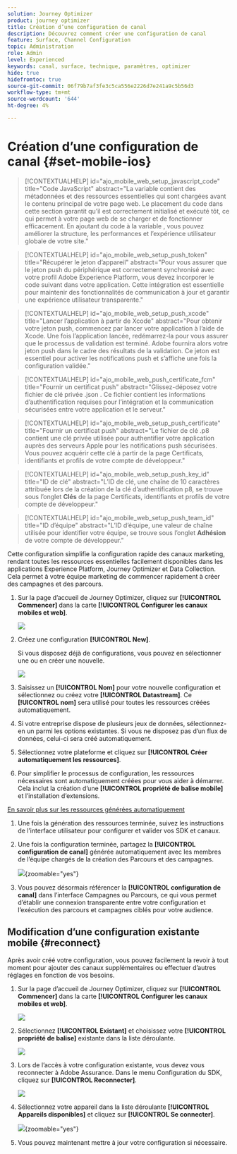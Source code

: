```yaml
---
solution: Journey Optimizer
product: journey optimizer
title: Création d’une configuration de canal
description: Découvrez comment créer une configuration de canal
feature: Surface, Channel Configuration
topic: Administration
role: Admin
level: Experienced
keywords: canal, surface, technique, paramètres, optimizer
hide: true
hidefromtoc: true
source-git-commit: 06f79b7af3fe3c5ca556e2226d7e241a9c5b56d3
workflow-type: tm+mt
source-wordcount: '644'
ht-degree: 4%

---
```


# Création d’une configuration de canal {#set-mobile-ios}

>[!CONTEXTUALHELP]
>id="ajo_mobile_web_setup_javascript_code"
>title="Code JavaScript"
>abstract="La variable <head><meta http-equiv="Content-Type" content="text/html; charset=UTF-16"> contient des métadonnées et des ressources essentielles qui sont chargées avant le contenu principal de votre page web. Le placement du code dans cette section garantit qu’il est correctement initialisé et exécuté tôt, ce qui permet à votre page web de se charger et de fonctionner efficacement. En ajoutant du code à la variable <head><meta http-equiv="Content-Type" content="text/html; charset=UTF-16"> , vous pouvez améliorer la structure, les performances et l’expérience utilisateur globale de votre site."

>[!CONTEXTUALHELP]
>id="ajo_mobile_web_setup_push_token"
>title="Récupérer le jeton d’appareil"
>abstract="Pour vous assurer que le jeton push du périphérique est correctement synchronisé avec votre profil Adobe Experience Platform, vous devez incorporer le code suivant dans votre application. Cette intégration est essentielle pour maintenir des fonctionnalités de communication à jour et garantir une expérience utilisateur transparente."

>[!CONTEXTUALHELP]
>id="ajo_mobile_web_setup_push_xcode"
>title="Lancer l’application à partir de Xcode"
>abstract="Pour obtenir votre jeton push, commencez par lancer votre application à l’aide de Xcode. Une fois l’application lancée, redémarrez-la pour vous assurer que le processus de validation est terminé. Adobe fournira alors votre jeton push dans le cadre des résultats de la validation. Ce jeton est essentiel pour activer les notifications push et s’affiche une fois la configuration validée."

>[!CONTEXTUALHELP]
>id="ajo_mobile_web_push_certificate_fcm"
>title="Fournir un certificat push"
>abstract="Glissez-déposez votre fichier de clé privée .json . Ce fichier contient les informations d’authentification requises pour l’intégration et la communication sécurisées entre votre application et le serveur."

>[!CONTEXTUALHELP]
>id="ajo_mobile_web_setup_push_certificate"
>title="Fournir un certificat push"
>abstract="Le fichier de clé .p8 contient une clé privée utilisée pour authentifier votre application auprès des serveurs Apple pour les notifications push sécurisées. Vous pouvez acquérir cette clé à partir de la page Certificats, identifiants et profils de votre compte de développeur."

>[!CONTEXTUALHELP]
>id="ajo_mobile_web_setup_push_key_id"
>title="ID de clé"
>abstract="L’ID de clé, une chaîne de 10 caractères attribuée lors de la création de la clé d’authentification p8, se trouve sous l’onglet **Clés** de la page Certificats, identifiants et profils de votre compte de développeur."

>[!CONTEXTUALHELP]
>id="ajo_mobile_web_setup_push_team_id"
>title="ID d’équipe"
>abstract="L’ID d’équipe, une valeur de chaîne utilisée pour identifier votre équipe, se trouve sous l’onglet **Adhésion** de votre compte de développeur."

Cette configuration simplifie la configuration rapide des canaux marketing, rendant toutes les ressources essentielles facilement disponibles dans les applications Experience Platform, Journey Optimizer et Data Collection. Cela permet à votre équipe marketing de commencer rapidement à créer des campagnes et des parcours.

1. Sur la page d’accueil de Journey Optimizer, cliquez sur **[!UICONTROL Commencer]** dans la carte **[!UICONTROL Configurer les canaux mobiles et web]**.

   ![](assets/guided-setup-config-1.png)

1. Créez une configuration **[!UICONTROL New]**.

   Si vous disposez déjà de configurations, vous pouvez en sélectionner une ou en créer une nouvelle.

   ![](assets/guided-setup-config-2.png)

1. Saisissez un **[!UICONTROL Nom]** pour votre nouvelle configuration et sélectionnez ou créez votre **[!UICONTROL Datastream]**. Ce **[!UICONTROL nom]** sera utilisé pour toutes les ressources créées automatiquement.

1. Si votre entreprise dispose de plusieurs jeux de données, sélectionnez-en un parmi les options existantes. Si vous ne disposez pas d’un flux de données, celui-ci sera créé automatiquement.

1. Sélectionnez votre plateforme et cliquez sur **[!UICONTROL Créer automatiquement les ressources]**.

1. Pour simplifier le processus de configuration, les ressources nécessaires sont automatiquement créées pour vous aider à démarrer. Cela inclut la création d’une **[!UICONTROL propriété de balise mobile]** et l’installation d’extensions.

[En savoir plus sur les ressources générées automatiquement](set-mobile-config.md#auto-create-resources)

1. Une fois la génération des ressources terminée, suivez les instructions de l’interface utilisateur pour configurer et valider vos SDK et canaux.

1. Une fois la configuration terminée, partagez la **[!UICONTROL configuration de canal]** générée automatiquement avec les membres de l’équipe chargés de la création des Parcours et des campagnes.

   ![](assets/guided-setup-config-ios-8.png){zoomable="yes"}

1. Vous pouvez désormais référencer la **[!UICONTROL configuration de canal]** dans l’interface Campagnes ou Parcours, ce qui vous permet d’établir une connexion transparente entre votre configuration et l’exécution des parcours et campagnes ciblés pour votre audience.

## Modification d’une configuration existante mobile {#reconnect}

Après avoir créé votre configuration, vous pouvez facilement la revoir à tout moment pour ajouter des canaux supplémentaires ou effectuer d’autres réglages en fonction de vos besoins.

1. Sur la page d’accueil de Journey Optimizer, cliquez sur **[!UICONTROL Commencer]** dans la carte **[!UICONTROL Configurer les canaux mobiles et web]**.

   ![](assets/guided-setup-config-1.png)

1. Sélectionnez **[!UICONTROL Existant]** et choisissez votre **[!UICONTROL propriété de balise]** existante dans la liste déroulante.

   ![](assets/guided-setup-config-ios-9.png)

1. Lors de l’accès à votre configuration existante, vous devez vous reconnecter à Adobe Assurance. Dans le menu Configuration du SDK, cliquez sur **[!UICONTROL Reconnecter]**.

   ![](assets/guided-setup-config-ios-10.png)

1. Sélectionnez votre appareil dans la liste déroulante **[!UICONTROL Appareils disponibles]** et cliquez sur **[!UICONTROL Se connecter]**.

   ![](assets/guided-setup-config-ios-11.png){zoomable="yes"}

1. Vous pouvez maintenant mettre à jour votre configuration si nécessaire.
